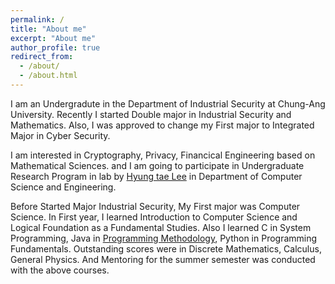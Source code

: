 ```yaml
---
permalink: /
title: "About me"
excerpt: "About me"
author_profile: true
redirect_from: 
  - /about/
  - /about.html
---
```


I am an Undergradute in the Department of Industrial Security at Chung-Ang University.
Recently I started Double major in Industrial Security and Mathematics. Also, I was approved to change my First major to Integrated Major in Cyber Security.

I am interested in Cryptography, Privacy, Financical Engineering based on Mathematical Sciences. and I am going to participate in Undergraduate Research Program in lab by [Hyung tae Lee](http://www.hyungtaelee.com/) in Department of Computer Science and Engineering.

Before Started Major Industrial Security, My First major was Computer Science. In First year, I learned Introduction to Computer Science and Logical Foundation as a Fundamental Studies. Also I learned C in System Programming, Java in [Programming Methodology](https://people.cs.ksu.edu/~schmidt/CIS200/home.html), Python in Programming Fundamentals. Outstanding scores were in Discrete Mathematics, Calculus, General Physics. And Mentoring for the summer semester was conducted with the above courses.
